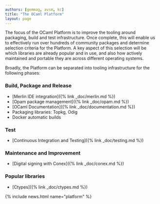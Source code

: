 ```yaml
---
authors: [gemmag, avsm, kc]
title: "The OCaml Platform"
layout: page
---
```


The focus of the OCaml Platform is to improve the tooling around packaging, build and test infrastructure. Once complete, this will enable us to effectively run over hundreds of community packages and determine selection criteria for the Platform. A key aspect of this selection will be which libraries are already popular and in use, and also how actively maintained and portable they are across different operating systems.

Broadly, the Platform can be separated into tooling infrastructure for the following phases:

### Build, Package and Release

* [Merlin IDE integration]({% link _doc/merlin.md %})
* [Opam package management]({% link _doc/opam.md %})
* [OCaml Documentation]({% link _doc/documentation.md %})
* Packaging libraries: Topkg, Odig
* Docker automatic builds

### Test

* [Continuous Integration and Testing]({% link _doc/testing.md %})

### Maintenance and Improvement

* [Digital signing with Conex]({% link _doc/conex.md %})

### Popular libraries

* [Ctypes]({% link _doc/ctypes.md %})

{% include news.html name="platform" %}
